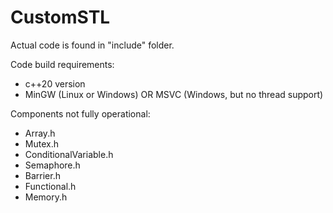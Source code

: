 # CustomSTL

Actual code is found in "include" folder.

Code build requirements:

- c++20 version
- MinGW (Linux or Windows) OR MSVC (Windows, but no thread support)

Components not fully operational:

- Array.h
- Mutex.h
- ConditionalVariable.h
- Semaphore.h
- Barrier.h
- Functional.h
- Memory.h